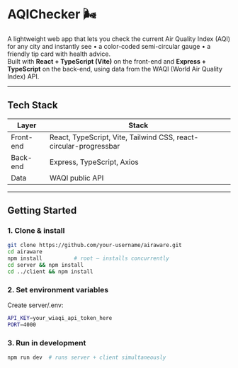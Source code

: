 # AQIChecker 🌬️

A lightweight web app that lets you check the current Air Quality Index (AQI) for any city and instantly see • a color-coded semi-circular gauge • a friendly tip card with health advice.  
Built with **React + TypeScript (Vite)** on the front-end and **Express + TypeScript** on the back-end, using data from the WAQI (World Air Quality Index) API.

---

## Tech Stack
| Layer | Stack |
|-------|-------|
| Front-end | React, TypeScript, Vite, Tailwind CSS, react-circular-progressbar |
| Back-end | Express, TypeScript, Axios |
| Data | WAQI public API |

---

## Getting Started

### 1. Clone & install

```bash
git clone https://github.com/your-username/airaware.git
cd airaware
npm install          # root – installs concurrently
cd server && npm install
cd ../client && npm install
```

### 2. Set environment variables
Create server/.env:

```bash
API_KEY=your_wiaqi_api_token_here
PORT=4000
```
### 3. Run in development

```bash
npm run dev  # runs server + client simultaneously
```
